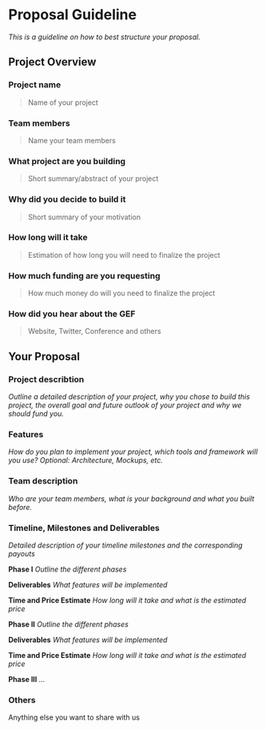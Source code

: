 # Proposal Guideline 
_This is a guideline on how to best structure your proposal._

## Project Overview

### Project name
> Name of your project
### Team members 
> Name your team members
### What project are you building 
> Short summary/abstract of your project
### Why did you decide to build it 
> Short summary of your motivation 
### How long will it take 
> Estimation of how long you will need to finalize the project
### How much funding are you requesting  
> How much money do will you need to finalize the project
### How did you hear about the GEF
> Website, Twitter, Conference and others

## Your Proposal 
### Project describtion
_Outline a detailed description of your project, why you chose to build this project, the overall goal and future outlook of your project and why we should fund you._
### Features
_How do you plan to implement your project, which tools and framework will you use? Optional: Architecture, Mockups, etc._
### Team description
_Who are your team members, what is your background and what you built before._
### Timeline, Milestones and Deliverables
_Detailed description of your timeline milestones and the corresponding payouts_

**Phase I**  			_Outline the different phases_

**Deliverables** 			_What features will be implemented_

**Time and Price Estimate**	_How long will it take and what is the estimated price_

**Phase II**  			_Outline the different phases_

**Deliverables** 			_What features will be implemented_

**Time and Price Estimate**	_How long will it take and what is the estimated price_

**Phase III**  			_..._


### Others	 
Anything else you want to share with us

